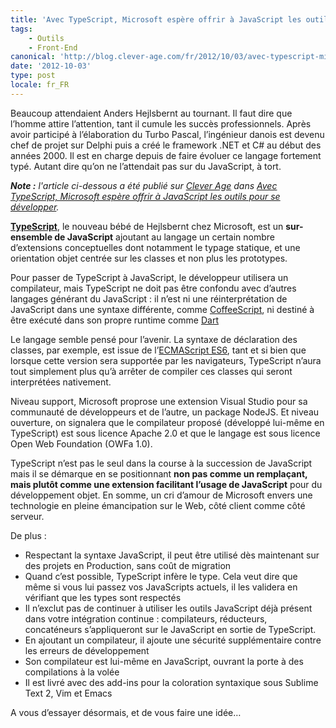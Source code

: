 ```yaml
---
title: 'Avec TypeScript, Microsoft espère offrir à JavaScript les outils pour se développer'
tags:
    - Outils
    - Front-End
canonical: 'http://blog.clever-age.com/fr/2012/10/03/avec-typescript-microsoft-espere-offrir-a-javascript-les-outils-pour-se-developper/'
date: '2012-10-03'
type: post
locale: fr_FR
---
```


Beaucoup attendaient Anders Hejlsbernt au tournant. Il faut dire que l’homme attire l’attention, tant il cumule les succès professionnels. Après avoir participé à l’élaboration du Turbo Pascal, l’ingénieur danois est devenu chef de projet sur Delphi puis a créé le framework .NET et C# au début des années 2000\. Il est en charge depuis de faire évoluer ce langage fortement typé. Autant dire qu’on ne l’attendait pas sur du JavaScript, à tort.

<!-- more -->

<em class="canonical">**Note&nbsp;:** l'article ci-dessous a été publié sur [Clever Age](http://www.clever-age.com/fr/) dans [Avec TypeScript, Microsoft espère offrir à JavaScript les outils pour se développer](http://blog.clever-age.com/fr/2012/10/03/avec-typescript-microsoft-espere-offrir-a-javascript-les-outils-pour-se-developper/).</em>

[**TypeScript**](http://www.typescriptlang.org/), le nouveau bébé de Hejlsbernt chez Microsoft, est un **sur-ensemble de JavaScript** ajoutant au langage un certain nombre d’extensions conceptuelles dont notamment le typage statique, et une orientation objet centrée sur les classes et non plus les prototypes.

Pour passer de TypeScript à JavaScript, le développeur utilisera un compilateur, mais TypeScript ne doit pas être confondu avec d’autres langages générant du JavaScript : il n’est ni une réinterprétation de JavaScript dans une syntaxe différente, comme [CoffeeScript](http://coffeescript.org), ni destiné à être exécuté dans son propre runtime comme [Dart](https://www.dartlang.org)

Le langage semble pensé pour l’avenir. La syntaxe de déclaration des classes, par exemple, est issue de l’[ECMAScript ES6](http://wiki.ecmascript.org/doku.php?id=harmony:specification_drafts), tant et si bien que lorsque cette version sera supportée par les navigateurs, TypeScript n’aura tout simplement plus qu’à arrêter de compiler ces classes qui seront interprétées nativement.

Niveau support, Microsoft proprose une extension Visual Studio pour sa communauté de développeurs et de l’autre, un package NodeJS. Et niveau ouverture, on signalera que le compilateur proposé (développé lui-même en TypeScript) est sous licence Apache 2.0 et que le langage est sous licence Open Web Foundation (OWFa 1.0).

TypeScript n’est pas le seul dans la course à la succession de JavaScript mais il se démarque en se positionnant **non pas comme un remplaçant, mais plutôt comme une extension facilitant l’usage de JavaScript** pour du développement objet. En somme, un cri d’amour de Microsoft envers une technologie en pleine émancipation sur le Web, côté client comme côté serveur.

De plus :

*   Respectant la syntaxe JavaScript, il peut être utilisé dès maintenant sur des projets en Production, sans coût de migration
*   Quand c’est possible, TypeScript infère le type. Cela veut dire que même si vous lui passez vos JavaScripts actuels, il les validera en vérifiant que les types sont respectés
*   Il n’exclut pas de continuer à utiliser les outils JavaScript déjà présent dans votre intégration continue : compilateurs, réducteurs, concaténeurs s’appliqueront sur le JavaScript en sortie de TypeScript.
*   En ajoutant un compilateur, il ajoute une sécurité supplémentaire contre les erreurs de développement
*   Son compilateur est lui-même en JavaScript, ouvrant la porte à des compilations à la volée
*   Il est livré avec des add-ins pour la coloration syntaxique sous Sublime Text 2, Vim et Emacs

A vous d’essayer désormais, et de vous faire une idée…
